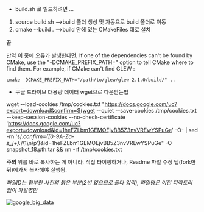- build.sh 로 빌드하려면 ...
1) source build.sh
   -->build 폴더 생성 및 자동으로 build 폴더로 이동
2) cmake --build .
   -->build 안에 있는 CMakeFiles 대로 설치

끝

만약 이 중에 오류가 발생한다면, 
If one of the dependencies can't be found by CMake, use the "-DCMAKE_PREFIX_PATH=" option to tell CMake where to find them. For example, if CMake can't find GLEW :
```
cmake -DCMAKE_PREFIX_PATH="/path/to/glew/glew-2.1.0/build/" ..
```



- 구글 드라이브 대용량 데이터 wget으로 다운받는법

wget --load-cookies /tmp/cookies.txt "https://docs.google.com/uc?export=download&confirm=$(wget --quiet --save-cookies /tmp/cookies.txt --keep-session-cookies --no-check-certificate 'https://docs.google.com/uc?export=download&id=1heFZLbm1GEMOEjvBB5Z3nvVREwYSPuGe' -O- | sed -rn 's/.*confirm=([0-9A-Za-z_]+).*/\1\n/p')&id=1heFZLbm1GEMOEjvBB5Z3nvVREwYSPuGe" -O snapshot_18.pth.tar && rm -rf /tmp/cookies.txt

**주의** 위를 바로 복사하는 게 아니라, 직접 타이핑하거나, Readme 파일 수정 탭(fork한 뒤)에가서 복사해야 실행됨.

*파일ID는 첨부한 사진의 붉은 부분(2번 있으므로 둘다 입력), 파일명은 이전 디렉토리 없이 파일명만*


![google_big_data](https://user-images.githubusercontent.com/54311546/104596424-4e718b00-56b7-11eb-8a4d-e3108647b320.png)




